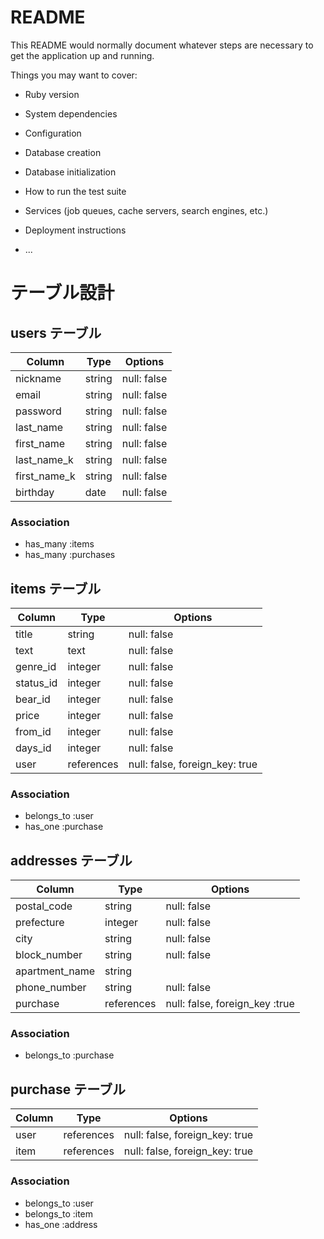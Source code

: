 # README

This README would normally document whatever steps are necessary to get the
application up and running.

Things you may want to cover:

* Ruby version

* System dependencies

* Configuration

* Database creation

* Database initialization

* How to run the test suite

* Services (job queues, cache servers, search engines, etc.)

* Deployment instructions

* ...

# テーブル設計

## users テーブル
| Column       | Type       | Options                        |
| ------------ | ---------- | ------------------------------ |
| nickname     | string     | null: false                    |
| email        | string     | null: false                    |
| password     | string     | null: false                    |
| last_name    | string     | null: false                    |
| first_name   | string     | null: false                    |
| last_name_k  | string     | null: false                    |
| first_name_k | string     | null: false                    |
| birthday     | date       | null: false                    |

### Association

- has_many :items
- has_many :purchases


## items テーブル
| Column       | Type       | Options                        |
| ------------ | ---------- | ------------------------------ |
| title        | string     | null: false                    |
| text         | text       | null: false                    |
| genre_id     | integer    | null: false                    |
| status_id    | integer    | null: false                    |
| bear_id      | integer    | null: false                    |
| price        | integer    | null: false                    |
| from_id      | integer    | null: false                    |
| days_id      | integer    | null: false                    |
| user         | references | null: false, foreign_key: true |


### Association

- belongs_to :user
- has_one :purchase


## addresses テーブル
| Column         | Type       | Options                        |
| -------------- | ---------- | ------------------------------ |
| postal_code    | string     | null: false                    |
| prefecture     | integer    | null: false                    |
| city           | string     | null: false                    |
| block_number   | string     | null: false                    |
| apartment_name | string     |                                |
| phone_number   | string     | null: false                    |
| purchase       | references | null: false, foreign_key :true |

### Association

- belongs_to :purchase


## purchase テーブル
| Column | Type       | Options                        |
| ------ | ---------- | ------------------------------ |
| user   | references | null: false, foreign_key: true |
| item   | references | null: false, foreign_key: true |

### Association

- belongs_to :user
- belongs_to :item
- has_one :address